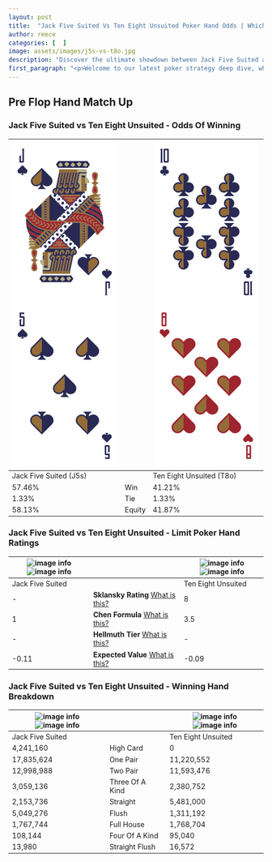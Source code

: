 ```yaml
---
layout: post
title:  "Jack Five Suited Vs Ten Eight Unsuited Poker Hand Odds | Which Is The Better Hand In Poker? A Complete Guide"
author: reece
categories: [  ]
image: assets/images/j5s-vs-t8o.jpg
description: "Discover the ultimate showdown between Jack Five Suited and Ten Eight Unsuited in poker! Uncover the odds, strategies, and scenarios where one hand triumphs over the other. Get ready to up your poker game with this thrilling analysis."
first_paragraph: "<p>Welcome to our latest poker strategy deep dive, where we're pitting two distinct hands against each other in a high-stakes showdown: Jack Five Suited vs Ten Eight Unsuited.</p><p>In the dynamic world of poker, every decision counts, and knowing which hand holds the upper hand is key to your success at the table.</p><p>In this article, we'll dissect these two hands, explore the scenarios where one dominates the other, and equip you with the knowledge to make strategic choices that can tip the odds in your favor.</p><p>Get ready to unravel the intriguing dynamics of these poker hands and elevate your game to new heights.</p>"
---
```




[comment]: # (sp0)

## Pre Flop Hand Match Up

<div class="table hand-ratings" markdown="1"> 



### Jack Five Suited vs Ten Eight Unsuited - Odds Of Winning


    
| ![image info](assets/images/hand1/j.png) ![image info](assets/images/hand1/5.png) |  | ![image info](assets/images/hand2/t.png) ![image info](assets/images/hand2/8o.png) |
| -------- | -------- | -------- |
| Jack Five Suited (J5s) |  | Ten Eight Unsuited (T8o) |
| 57.46% | Win | 41.21% |
| 1.33% | Tie | 1.33% |
| 58.13% | Equity | 41.87% |




[comment]: # (sp1)



### Jack Five Suited vs Ten Eight Unsuited - Limit Poker Hand Ratings


    
| ![image info](https://www.riverpairs.com/assets/images/hand1/j.png) ![image info](https://www.riverpairs.com/assets/images/hand1/5.png) |  | ![image info](https://www.riverpairs.com/assets/images/hand2/t.png) ![image info](https://www.riverpairs.com/assets/images/hand2/8o.png) |
| -------- | -------- | -------- |
| Jack Five Suited |  | Ten Eight Unsuited |
| - | **Sklansky Rating** [What is this?](/sklansky-rating-explained) | 8 |
| 1 | **Chen Formula** [What is this?](/chen-formula-explained) | 3.5 |
| - | **Hellmuth Tier** [What is this?](/Hellmuth-tier-explained) | - |
| -0.11 | **Expected Value** [What is this?](/expected-value-explained) | -0.09 |




[comment]: # (sp2)



### Jack Five Suited vs Ten Eight Unsuited - Winning Hand Breakdown


    
| ![image info](https://www.riverpairs.com/assets/images/hand1/j.png) ![image info](https://www.riverpairs.com/assets/images/hand1/5.png) |  | ![image info](https://www.riverpairs.com/assets/images/hand2/t.png) ![image info](https://www.riverpairs.com/assets/images/hand2/8o.png) |
| -------- | -------- | -------- |
| Jack Five Suited |  | Ten Eight Unsuited |
| 4,241,160 | High Card | 0 |
| 17,835,624 | One Pair | 11,220,552 |
| 12,998,988 | Two Pair | 11,593,476 |
| 3,059,136 | Three Of A Kind | 2,380,752 |
| 2,153,736 | Straight | 5,481,000 |
| 5,049,276 | Flush | 1,311,192 |
| 1,767,744 | Full House | 1,768,704 |
| 108,144 | Four Of A Kind | 95,040 |
| 13,980 | Straight Flush | 16,572 |




[comment]: # (sp3)



</div>

[comment]: # (sp4)



[comment]: # (sp5)

